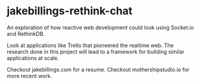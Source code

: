 # jakebillings-rethink-chat
An exploration of how reactive web development could look using Socket.io and RethinkDB.

Look at applications like Trello that pioneered the realtime web. The research done in this project will lead to a framework for building similar applications at scale.

Checkout jakebillings.com for a resume.
Checkout mothershipstudio.io for more recent work.